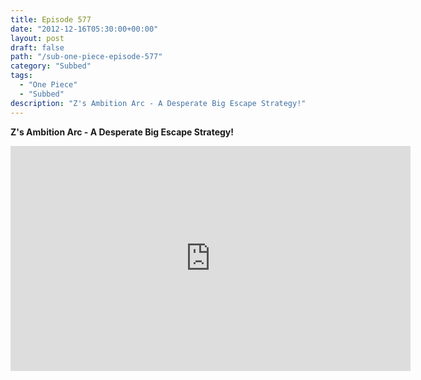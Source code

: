 ```yaml
---
title: Episode 577
date: "2012-12-16T05:30:00+00:00"
layout: post
draft: false
path: "/sub-one-piece-episode-577"
category: "Subbed"
tags:
  - "One Piece"
  - "Subbed"
description: "Z's Ambition Arc - A Desperate Big Escape Strategy!"
---
```


**Z's Ambition Arc - A Desperate Big Escape Strategy!**

<iframe width="640" height="360" src="https://www.rapidvideo.com/e/G6FRPFI5HV" frameborder="0" marginwidth=0 marginheight=0 scrolling=no allowfullscreen></iframe>

